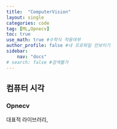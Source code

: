 ```yaml
---
title:  "ComputerVision"
layout: single
categories: code
tag: [ML,Opnecv]
toc: true
use_math: true #수학식 적용여부
author_profile: false #내 프로파일 안보이기
sidebar:
    nav: "docs" 
# search: false #검색불가
---
```

## 컴퓨터 시각
### Opnecv
대표적 라이브러리, 
